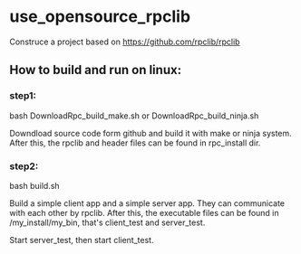 # use_opensource_rpclib
Construce a project based on https://github.com/rpclib/rpclib



## How to build and run on linux:

### step1:

bash DownloadRpc_build_make.sh or  DownloadRpc_build_ninja.sh

Downdload source code form github and build it with make or ninja system. After this, the rpclib and header files can be found in rpc_install dir.



### step2:

bash build.sh

Build a simple client app and a simple server app. They can communicate with each other by rpclib. After this, the executable files can be found in /my_install/my_bin, that's client_test and server_test.

Start server_test, then start client_test.



